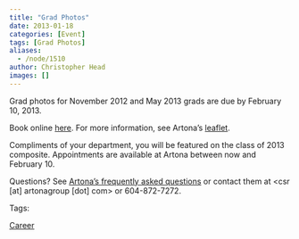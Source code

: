 ```yaml
---
title: "Grad Photos"
date: 2013-01-18
categories: [Event]
tags: [Grad Photos]
aliases:
  - /node/1510
author: Christopher Head
images: []
---
```


Grad photos for November 2012 and May 2013 grads are due by February 10, 2013.

Book online [here](http://ubc-compsci.artona.timetrade.com/). For more information, see Artona’s [leaflet](/files/2013-artona-leaflet.pdf).

Compliments of your department, you will be featured on the class of 2013 composite. Appointments are available at Artona between now and February 10.

Questions? See [Artona’s frequently asked questions](http://www.artonagroup.com/faq) or contact them at <csr \[at\] artonagroup \[dot\] com> or 604-872-7272.

Tags: 

[Career](/career)
